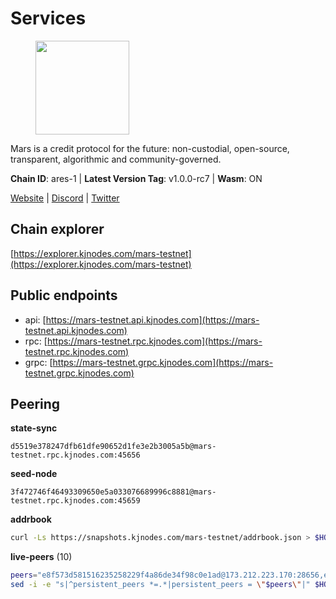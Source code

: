 # Services

<figure><img src="https://raw.githubusercontent.com/kj89/testnet_manuals/main/pingpub/logos/mars.png" width="150" alt=""><figcaption></figcaption></figure>

Mars is a credit protocol for the future: non-custodial,  open-source, transparent, algorithmic and community-governed.

**Chain ID**: ares-1 | **Latest Version Tag**: v1.0.0-rc7 | **Wasm**: ON

[Website](https://marsprotocol.io) | [Discord](https://discord.gg/marsprotocol) | [Twitter](https://twitter.com/mars_protocol)


## Chain explorer
[https://explorer.kjnodes.com/mars-testnet](https://explorer.kjnodes.com/mars-testnet)

## Public endpoints

* api: [https://mars-testnet.api.kjnodes.com](https://mars-testnet.api.kjnodes.com)
* rpc: [https://mars-testnet.rpc.kjnodes.com](https://mars-testnet.rpc.kjnodes.com)
* grpc: [https://mars-testnet.grpc.kjnodes.com](https://mars-testnet.grpc.kjnodes.com)

## Peering

**state-sync**

```text
d5519e378247dfb61dfe90652d1fe3e2b3005a5b@mars-testnet.rpc.kjnodes.com:45656
```

**seed-node**

```text
3f472746f46493309650e5a033076689996c8881@mars-testnet.rpc.kjnodes.com:45659
```

**addrbook**
```bash
curl -Ls https://snapshots.kjnodes.com/mars-testnet/addrbook.json > $HOME/.mars/config/addrbook.json
```

**live-peers** (10)
```bash
peers="e8f573d581516235258229f4a86de34f98c0e1ad@173.212.223.170:28656,e3e04058dc376357ad9979b2f0a5e17446e8d0b8@94.103.91.153:26656,d5519e378247dfb61dfe90652d1fe3e2b3005a5b@65.109.68.190:45656,9c55f0518b9cb5c4000a7229707f00b787003757@192.99.14.194:26656,5bca99161a02e45e9e3fe6303728f8fd13d3d9d8@65.108.69.68:26757,7f614946315d781fec92baf8cd6475fa6fea482a@65.109.92.148:61356,d2e3c13b830a7653498553f7423d81607093f7be@147.182.242.103:20656,3a3176133ef82ce0bc60608826370945a3620c8a@185.250.37.82:20656,6177977ccd8dcfc6f5ba48bc99b00453cedd3ef3@146.190.172.173:20656,9a191e8b191d1c8e36176b508b9f71f31677f9f8@15.204.207.117:26656"
sed -i -e "s|^persistent_peers *=.*|persistent_peers = \"$peers\"|" $HOME/.mars/config/config.toml
```
